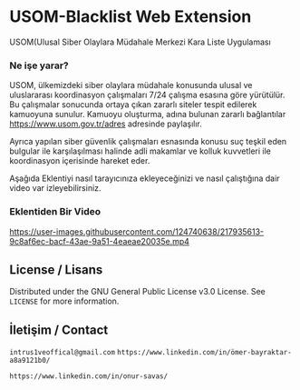 # USOM-Blacklist Web Extension
USOM(Ulusal Siber Olaylara Müdahale Merkezi Kara Liste Uygulaması

### Ne işe yarar?
USOM, ülkemizdeki siber olaylara müdahale konusunda ulusal ve uluslararası koordinasyon çalışmaları 7/24 çalışma esasına göre yürütülür. Bu çalışmalar sonucunda ortaya çıkan zararlı siteler tespit edilerek kamuoyuna sunulur. Kamuoyu oluşturma, adına bulunan zararlı bağlantılar https://www.usom.gov.tr/adres adresinde paylaşılır.

Ayrıca yapılan siber güvenlik çalışmaları esnasında konusu suç teşkil eden bulgular ile karşılaşılması halinde adli makamlar ve kolluk kuvvetleri ile koordinasyon içerisinde hareket eder.

Aşağıda Eklentiyi nasıl tarayıcınıza ekleyeceğinizi ve nasıl çalıştığına dair video var izleyebilirsiniz.

### Eklentiden Bir Video


https://user-images.githubusercontent.com/124740638/217935613-9c8af6ec-bacf-43ae-9a51-4eaeae20035e.mp4



## License / Lisans

Distributed under the GNU General Public License v3.0 License. See `LICENSE` for more information.

## İletişim / Contact

```intrus1veoffical@gmail.com```
``` https://www.linkedin.com/in/ömer-bayraktar-a8a9121b0/ ```

``` https://www.linkedin.com/in/onur-savas/ ```


